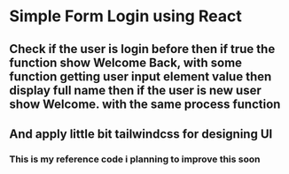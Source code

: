 # Simple Form Login using React

## Check if the user is login before then if true the function show Welcome Back, with some function getting user input element value then display full name then if the user is new user show Welcome. with the same process function

## And apply little bit tailwindcss for designing UI

### This is my reference code i planning to improve this soon
